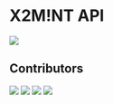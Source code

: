 # X2M!NT API

[![](https://img.shields.io/badge/API-Documentation-brightgreen)](https://documenter.getpostman.com/view/13444000/UVJeEbgb)

## Contributors

[![](https://avatars.githubusercontent.com/u/33385777?v=4&s=80)](https://github.com/TienNHM)
[![](https://avatars.githubusercontent.com/u/72262482?v=4&s=80)](https://github.com/nguyenhoang292211)
[![](https://avatars.githubusercontent.com/u/59739028?v=4&s=80)](https://github.com/yenlee38)
[![](https://avatars.githubusercontent.com/u/58748687?v=4&s=80)](https://github.com/timomint)